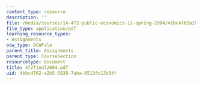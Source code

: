```yaml
---
content_type: resource
description: ''
file: /media/courses/14-472-public-economics-ii-spring-2004/4bbc4762a2b559397aba05134c13b34f_472final2004.pdf
file_type: application/pdf
learning_resource_types:
- Assignments
ocw_type: OCWFile
parent_title: Assignments
parent_type: CourseSection
resourcetype: Document
title: 472final2004.pdf
uid: 4bbc4762-a2b5-5939-7aba-05134c13b34f
---
```

